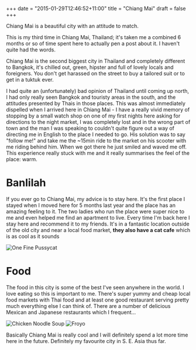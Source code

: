 +++
date = "2015-01-29T12:46:52+11:00"
title = "Chiang Mai"
draft = false
+++

<p><p>Chiang Mai is a beautiful city with an attitude to match.</p>

<p>This is my third time in Chiang Mai, Thailand; it's taken me a combined 6 months or so of time spent here to actually pen a post about it. I haven't quite had the words.</p>

<p>Chiang Mai is the second biggest city in Thailand and completely different to Bangkok, it's chilled out, green, hipster and full of lovely locals and foreigners. You don't get harassed on the street to buy a tailored suit or to get in a tuktuk ever.</p>

<p>I had quite an (unfortunately) bad opinion of Thailand until coming up north, I had only really seen Bangkok and touristy areas in the south, and the attitudes presented by Thais in those places. This was almost immediately dispelled when I arrived here in Chiang Mai - I have a really vivid memory of stopping by a small watch shop on one of my first nights here asking for directions to the night market, I was completely lost and in the wrong part of town and the man I was speaking to couldn't quite figure out a way of directing me in English to the place I needed to go. His solution was to say "follow me!" and take me the ~15min ride to the market on his scooter with me riding behind him. When we got there he just smiled and waved me off. This experience really stuck with me and it really summarises the feel of the place: warm.</p>

<h1 id="banlilah">Banlilah</h1>

<p>If you ever go to Chiang Mai, my advice is to stay here. It's the first place I stayed when I moved here for 5 months last year and the place has an amazing feeling to it. The two ladies who run the place were super nice to me and even helped me find an apartment to live. Every time I'm back here I stay here and recommend it to my friends. It's in a fantastic location outside of the old city and near a local food market, <strong>they also have a cat cafe</strong> which is as cool as it sounds</p>

<p><img src="https://drscdn.500px.org/photo/97223087/m=900/f67fc3b8c3b22efb3d525a4f403c8ddf" alt="One Fine Pussycat" /></p>

<h1 id="food">Food</h1>

<p>The food in this city is some of the best I've seen anywhere in the world. I love eating so this is important to me. There's super yummy and cheap local food markets with Thai food and at least one good restaurant serving pretty much everything else I can think of. There are a number of delicious Mexican and Japanese restaurants which I frequent...</p>

<p><img src="https://drscdn.500px.org/photo/97201807/m=900/3be2cd9f79c3cfc652d0882815004ef7" alt="Chicken Noodle Soup" />
<img src="https://drscdn.500px.org/photo/97201805/m=900/b7eee8705b0561eb5de2b7b8cffc5c87" alt="Froyo" /></p>

<p>Basically Chiang Mai is really cool and I will definitely spend a lot more time here in the future. Definitely my favourite city in S. E. Asia thus far.</p></p>

